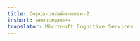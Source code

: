 ```yaml
---
title: борса-онлайн-план-2
inshort: неопределен
translator: Microsoft Cognitive Services
---
```




